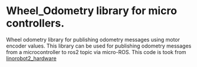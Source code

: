 # Wheel_Odometry library for micro controllers.
Wheel odometry library for publishing odometry messages using motor encoder values.
This library can be used for publishing odometry messages from a microcontroller to ros2 topic via micro-ROS. This code is took from [linorobot2_hardware](https://github.com/linorobot/linorobot2_hardware) 

